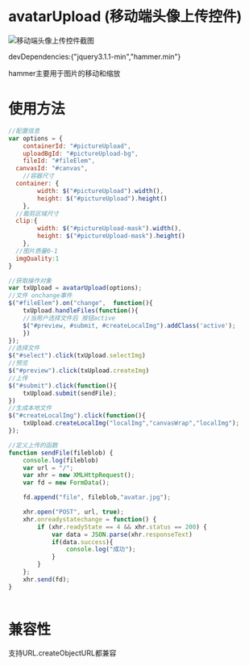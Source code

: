 # avatarUpload (移动端头像上传控件)
 
![移动端头像上传控件截图](https://github.com/yeahisme/avatarUpload/blob/master/screenshot.png)

devDependencies:{"jquery3.1.1-min","hammer.min"}

hammer主要用于图片的移动和缩放
# 使用方法
```JavaScript
//配置信息
var options = {
	containerId: "#pictureUpload",
	uploadBgId: "#pictureUpload-bg",
	fileId: "#fileElem",
  canvasId: "#canvas",
	//容器尺寸
  container: {
		width: $("#pictureUpload").width(),
		height: $("#pictureUpload").height()
	},
  //裁剪区域尺寸
  clip:{
		width: $("#pictureUpload-mask").width(),
		height: $("#pictureUpload-mask").height()
	},
  //图片质量0-1	
  imgQuality:1
}

//获取操作对象
var txUpload = avatarUpload(options);
//文件 onchange事件
$("#fileElem").on("change",  function(){
	txUpload.handleFiles(function(){
    //当用户选择文件后 按钮active
    $("#preview, #submit, #createLocalImg").addClass('active');
	})
});
//选择文件
$("#select").click(txUpload.selectImg)
//预览
$("#preview").click(txUpload.createImg)
//上传
$("#submit").click(function(){
	txUpload.submit(sendFile);
})
//生成本地文件
$("#createLocalImg").click(function(){
	txUpload.createLocalImg("localImg","canvasWrap","localImg");
});

//定义上传的函数
function sendFile(fileblob) {
	console.log(fileblob)
	var url = "/";
	var xhr = new XMLHttpRequest();
	var fd = new FormData();

	fd.append("file", fileblob,"avatar.jpg");

	xhr.open("POST", url, true);
	xhr.onreadystatechange = function() {
		if (xhr.readyState == 4 && xhr.status == 200) {
			var data = JSON.parse(xhr.responseText)
			if(data.success){
				console.log("成功");
			}
		}
	};
	xhr.send(fd);
}
		
```
# 兼容性
支持URL.createObjectURL都兼容  
